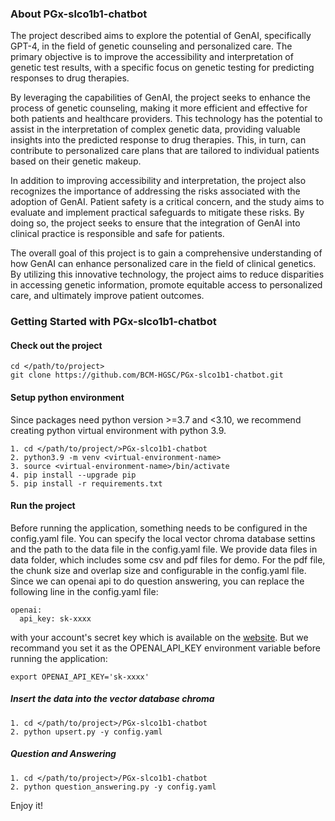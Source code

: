 ### About PGx-slco1b1-chatbot

The project described aims to explore the potential of GenAI, specifically GPT-4, in the field of genetic counseling and personalized care. The primary objective is to improve the accessibility and interpretation of genetic test results, with a specific focus on genetic testing for predicting responses to drug therapies.

By leveraging the capabilities of GenAI, the project seeks to enhance the process of genetic counseling, making it more efficient and effective for both patients and healthcare providers. This technology has the potential to assist in the interpretation of complex genetic data, providing valuable insights into the predicted response to drug therapies. This, in turn, can contribute to personalized care plans that are tailored to individual patients based on their genetic makeup.

In addition to improving accessibility and interpretation, the project also recognizes the importance of addressing the risks associated with the adoption of GenAI. Patient safety is a critical concern, and the study aims to evaluate and implement practical safeguards to mitigate these risks. By doing so, the project seeks to ensure that the integration of GenAI into clinical practice is responsible and safe for patients.

The overall goal of this project is to gain a comprehensive understanding of how GenAI can enhance personalized care in the field of clinical genetics. By utilizing this innovative technology, the project aims to reduce disparities in accessing genetic information, promote equitable access to personalized care, and ultimately improve patient outcomes.

### Getting Started with PGx-slco1b1-chatbot
#### Check out the project
```commandline
cd </path/to/project>
git clone https://github.com/BCM-HGSC/PGx-slco1b1-chatbot.git
```
#### Setup python environment

Since packages need python version >=3.7 and <3.10, we recommend creating python virtual environment with python 3.9. 

```
1. cd </path/to/project/>PGx-slco1b1-chatbot
2. python3.9 -m venv <virtual-environment-name>
3. source <virtual-environment-name>/bin/activate
4. pip install --upgrade pip
5. pip install -r requirements.txt
```

#### Run the project
Before running the application, something needs to be configured in the config.yaml file. You can specify the local vector chroma database settins and the path to the data file in the config.yaml file. We provide data files in data folder, which includes some csv and pdf files for demo. For the pdf file, the chunk size and overlap size and configurable in the config.yaml file. Since we can openai api to do question answering, you can replace the following line in the config.yaml file:
```
openai:
  api_key: sk-xxxx
```

with your account's secret key which is available on the [website](https://platform.openai.com/account/api-keys). But we recommand you set it as the OPENAI_API_KEY environment variable before running the application:
```
export OPENAI_API_KEY='sk-xxxx'
```

##### Insert the data into the vector database chroma
```
1. cd </path/to/project>/PGx-slco1b1-chatbot
2. python upsert.py -y config.yaml
```

##### Question and Answering
```
1. cd </path/to/project>/PGx-slco1b1-chatbot
2. python question_answering.py -y config.yaml
```

Enjoy it!